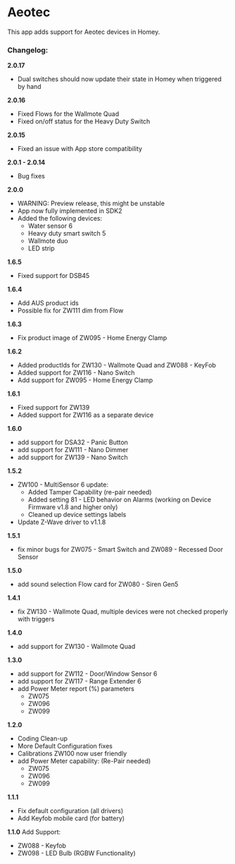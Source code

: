 # Aeotec

This app adds support for Aeotec devices in Homey.

### Changelog:

**2.0.17**
* Dual switches should now update their state in Homey when triggered by hand

**2.0.16**
* Fixed Flows for the Wallmote Quad
* Fixed on/off status for the Heavy Duty Switch

**2.0.15**
* Fixed an issue with App store compatibility

**2.0.1 - 2.0.14**
* Bug fixes

**2.0.0**
* WARNING: Preview release, this might be unstable
* App now fully implemented in SDK2
* Added the following devices:
  - Water sensor 6
  - Heavy duty smart switch 5
  - Wallmote duo
  - LED strip

**1.6.5**
* Fixed support for DSB45

**1.6.4**
* Add AUS product ids
* Possible fix for ZW111 dim from Flow

**1.6.3**
* Fix product image of ZW095 - Home Energy Clamp

**1.6.2**
* Added productIds for ZW130 - Wallmote Quad and ZW088 - KeyFob
* Added support for ZW116 - Nano Switch
* Add support for ZW095 - Home Energy Clamp

**1.6.1**
* Fixed support for ZW139
* Added support for ZW116 as a separate device

**1.6.0**
* add support for DSA32 - Panic Button
* add support for ZW111 - Nano Dimmer
* add support for ZW139 - Nano Switch

**1.5.2**
* ZW100 - MultiSensor 6 update:
  - Added Tamper Capability (re-pair needed)
  - Added setting 81 - LED behavior on Alarms (working on Device Firmware v1.8 and higher only)
  - Cleaned up device settings labels
* Update Z-Wave driver to v1.1.8

**1.5.1**
* fix minor bugs for ZW075 - Smart Switch and ZW089 - Recessed Door Sensor

**1.5.0**
* add sound selection Flow card for ZW080 - Siren Gen5

**1.4.1**
* fix ZW130 - Wallmote Quad, multiple devices were not checked properly with triggers

**1.4.0**
* add support for ZW130 - Wallmote Quad

**1.3.0**
* add support for ZW112 - Door/Window Sensor 6
* add support for ZW117 - Range Extender 6
* add Power Meter report (%) parameters
  - ZW075
  - ZW096
  - ZW099

**1.2.0**
* Coding Clean-up
* More Default Configuration fixes
* Calibrations ZW100 now user friendly
* add Power Meter capability: (Re-Pair needed)
  - ZW075
  - ZW096
  - ZW099

**1.1.1**
* Fix default configuration (all drivers)
* Add Keyfob mobile card (for battery)

**1.1.0**
Add Support:
* ZW088 - Keyfob
* ZW098 - LED Bulb (RGBW Functionality)
